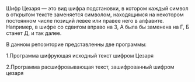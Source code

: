Шифр Цезаря — это вид шифра подстановки, в котором каждый символ в открытом тексте заменяется символом, находящимся на некотором постоянном числе позиций левее или правее него в алфавите. Например, в шифре со сдвигом вправо на 3, А была бы заменена на Г, Б станет Д, и так далее.

В данном репозиторие представленны две программы:

1.Программа шифрующая исходный текст шифром Цезаря

2.Программа расшифровывающая текст, зашифрованный шифром цезаря

